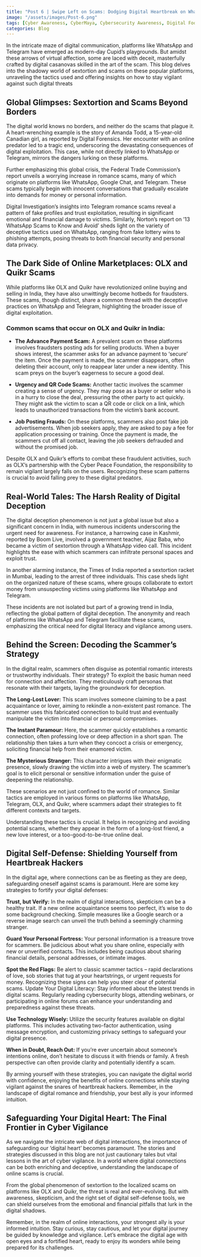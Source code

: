 ```yaml
---
title: "Post 6 | Swipe Left on Scams: Dodging Digital Heartbreak on WhatsApp and Telegram"
image: "/assets/images/Post-6.png"
tags: [Cyber Awareness, CyberMaya, Cybersecurity Awareness, Digital Footprint, Digital Privacy]
categories: Blog
---
```

In the intricate maze of digital communication, platforms like WhatsApp and Telegram have emerged as modern-day Cupid’s playgrounds. But amidst these arrows of virtual affection, some are laced with deceit, masterfully crafted by digital casanovas skilled in the art of the scam. This blog delves into the shadowy world of sextortion and scams on these popular platforms, unraveling the tactics used and offering insights on how to stay vigilant against such digital threats

## Global Glimpses: Sextortion and Scams Beyond Borders

The digital world knows no borders, and neither do the scams that plague it. A heart-wrenching example is the story of Amanda Todd, a 15-year-old Canadian girl, as reported by Digital Forensics. Her encounter with an online predator led to a tragic end, underscoring the devastating consequences of digital exploitation. This case, while not directly linked to WhatsApp or Telegram, mirrors the dangers lurking on these platforms.

Further emphasizing this global crisis, the Federal Trade Commission’s report unveils a worrying increase in romance scams, many of which originate on platforms like WhatsApp, Google Chat, and Telegram. These scams typically begin with innocent conversations that gradually escalate into demands for money or personal information.

Digital Investigation’s insights into Telegram romance scams reveal a pattern of fake profiles and trust exploitation, resulting in significant emotional and financial damage to victims. Similarly, Norton’s report on ’13 WhatsApp Scams to Know and Avoid’ sheds light on the variety of deceptive tactics used on WhatsApp, ranging from fake lottery wins to phishing attempts, posing threats to both financial security and personal data privacy.

## The Dark Side of Online Marketplaces: OLX and Quikr Scams

While platforms like OLX and Quikr have revolutionized online buying and selling in India, they have also unwittingly become hotbeds for fraudsters. These scams, though distinct, share a common thread with the deceptive practices on WhatsApp and Telegram, highlighting the broader issue of digital exploitation.

### Common scams that occur on OLX and Quikr in India:

- **The Advance Payment Scam:** A prevalent scam on these platforms involves fraudsters posting ads for selling products. When a buyer shows interest, the scammer asks for an advance payment to ‘secure’ the item. Once the payment is made, the scammer disappears, often deleting their account, only to reappear later under a new identity. This scam preys on the buyer’s eagerness to secure a good deal.

- **Urgency and QR Code Scams:** Another tactic involves the scammer creating a sense of urgency. They may pose as a buyer or seller who is in a hurry to close the deal, pressuring the other party to act quickly. They might ask the victim to scan a QR code or click on a link, which leads to unauthorized transactions from the victim’s bank account.

- **Job Posting Frauds:** On these platforms, scammers also post fake job advertisements. When job seekers apply, they are asked to pay a fee for application processing or training. Once the payment is made, the scammers cut off all contact, leaving the job seekers defrauded and without the promised job.

Despite OLX and Quikr’s efforts to combat these fraudulent activities, such as OLX’s partnership with the Cyber Peace Foundation, the responsibility to remain vigilant largely falls on the users. Recognizing these scam patterns is crucial to avoid falling prey to these digital predators.

## Real-World Tales: The Harsh Reality of Digital Deception

The digital deception phenomenon is not just a global issue but also a significant concern in India, with numerous incidents underscoring the urgent need for awareness. For instance, a harrowing case in Kashmir, reported by Boom Live, involved a government teacher, Aijaz Baba, who became a victim of sextortion through a WhatsApp video call. This incident highlights the ease with which scammers can infiltrate personal spaces and exploit trust.

In another alarming instance, the Times of India reported a sextortion racket in Mumbai, leading to the arrest of three individuals. This case sheds light on the organized nature of these scams, where groups collaborate to extort money from unsuspecting victims using platforms like WhatsApp and Telegram.

These incidents are not isolated but part of a growing trend in India, reflecting the global pattern of digital deception. The anonymity and reach of platforms like WhatsApp and Telegram facilitate these scams, emphasizing the critical need for digital literacy and vigilance among users.

## Behind the Screen: Decoding the Scammer’s Strategy

In the digital realm, scammers often disguise as potential romantic interests or trustworthy individuals. Their strategy? To exploit the basic human need for connection and affection. They meticulously craft personas that resonate with their targets, laying the groundwork for deception.

<i class="fas fa-exclamation-triangle"></i> **The Long-Lost Lover:** This scam involves someone claiming to be a past acquaintance or lover, aiming to rekindle a non-existent past romance. The scammer uses this fabricated connection to build trust and eventually manipulate the victim into financial or personal compromises.

<i class="fas fa-exclamation-triangle"></i> **The Instant Paramour:** Here, the scammer quickly establishes a romantic connection, often professing love or deep affection in a short span. The relationship then takes a turn when they concoct a crisis or emergency, soliciting financial help from their enamored victim.

<i class="fas fa-exclamation-triangle"></i> **The Mysterious Stranger:** This character intrigues with their enigmatic presence, slowly drawing the victim into a web of mystery. The scammer’s goal is to elicit personal or sensitive information under the guise of deepening the relationship.

These scenarios are not just confined to the world of romance. Similar tactics are employed in various forms on platforms like WhatsApp, Telegram, OLX, and Quikr, where scammers adapt their strategies to fit different contexts and targets.

Understanding these tactics is crucial. It helps in recognizing and avoiding potential scams, whether they appear in the form of a long-lost friend, a new love interest, or a too-good-to-be-true online deal.

## Digital Self-Defense: Shielding Yourself from Heartbreak Hackers

In the digital age, where connections can be as fleeting as they are deep, safeguarding oneself against scams is paramount. Here are some key strategies to fortify your digital defenses:

<i class="fas fa-check-circle"></i> **Trust, but Verify:** In the realm of digital interactions, skepticism can be a healthy trait. If a new online acquaintance seems too perfect, it’s wise to do some background checking. Simple measures like a Google search or a reverse image search can unveil the truth behind a seemingly charming stranger.

<i class="fas fa-check-circle"></i> **Guard Your Personal Fortress:** Your personal information is a treasure trove for scammers. Be judicious about what you share online, especially with new or unverified contacts. This includes being cautious about sharing financial details, personal addresses, or intimate images.

<i class="fas fa-check-circle"></i> **Spot the Red Flags:** Be alert to classic scammer tactics – rapid declarations of love, sob stories that tug at your heartstrings, or urgent requests for money. Recognizing these signs can help you steer clear of potential scams.
Update Your Digital Literacy: Stay informed about the latest trends in digital scams. Regularly reading cybersecurity blogs, attending webinars, or participating in online forums can enhance your understanding and preparedness against these threats.

<i class="fas fa-check-circle"></i> **Use Technology Wisely:** Utilize the security features available on digital platforms. This includes activating two-factor authentication, using message encryption, and customizing privacy settings to safeguard your digital presence.

<i class="fas fa-check-circle"></i> **When in Doubt, Reach Out:** If you’re ever uncertain about someone’s intentions online, don’t hesitate to discuss it with friends or family. A fresh perspective can often provide clarity and potentially identify a scam.

By arming yourself with these strategies, you can navigate the digital world with confidence, enjoying the benefits of online connections while staying vigilant against the snares of heartbreak hackers. Remember, in the landscape of digital romance and friendship, your best ally is your informed intuition.

## Safeguarding Your Digital Heart: The Final Frontier in Cyber Vigilance

As we navigate the intricate web of digital interactions, the importance of safeguarding our ‘digital heart’ becomes paramount. The stories and strategies discussed in this blog are not just cautionary tales but vital lessons in the art of cyber vigilance. In a world where digital connections can be both enriching and deceptive, understanding the landscape of online scams is crucial.

From the global phenomenon of sextortion to the localized scams on platforms like OLX and Quikr, the threat is real and ever-evolving. But with awareness, skepticism, and the right set of digital self-defense tools, we can shield ourselves from the emotional and financial pitfalls that lurk in the digital shadows.

Remember, in the realm of online interactions, your strongest ally is your informed intuition. Stay curious, stay cautious, and let your digital journey be guided by knowledge and vigilance. Let’s embrace the digital age with open eyes and a fortified heart, ready to enjoy its wonders while being prepared for its challenges.
